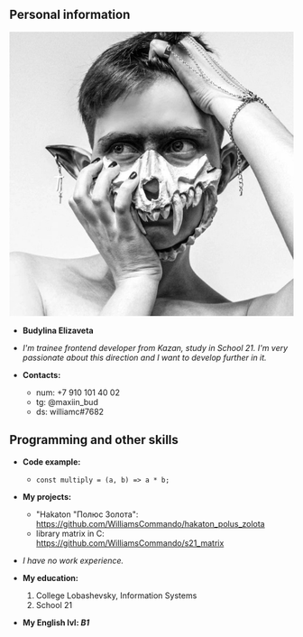 ## Personal information

![avatar](./avatar.jpeg?width="180")

* __Budylina Elizaveta__

* _I'm trainee frontend developer from Kazan, study in School 21. I'm very passionate about this direction and I want to develop further in it._
* __Contacts:__
    * num: +7 910 101 40 02
    * tg: @maxiin_bud
    * ds: williamc#7682

## Programming and other skills

* __Code example:__
    * `const multiply = (a, b) => a * b;`

* __My projects:__
    * "Hakaton "Полюс Золота": https://github.com/WilliamsCommando/hakaton_polus_zolota
    * library matrix in C: https://github.com/WilliamsCommando/s21_matrix
* _I have no work experience._

* __My education:__

    1. College Lobashevsky, Information Systems
    2. School 21

* __My English lvl: _B1___